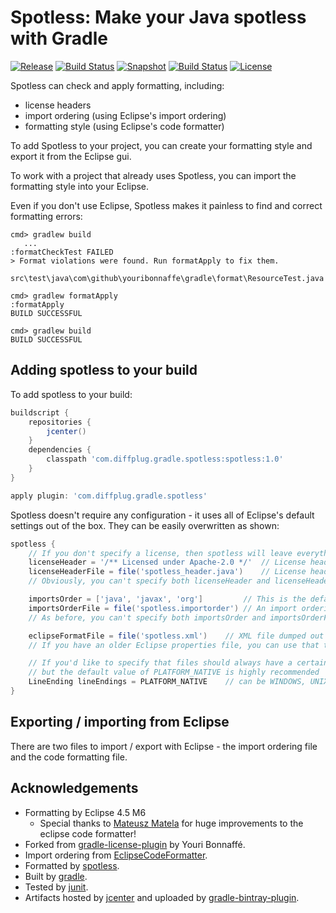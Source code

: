 # Spotless: Make your Java spotless with Gradle

[![Release](http://img.shields.io/badge/master-1.0-lightgrey.svg)](https://github.com/diffplug/spotless/releases/latest)
[![Build Status](https://travis-ci.org/diffplug/durian.svg?branch=master)](https://travis-ci.org/diffplug/spotless)
[![Snapshot](http://img.shields.io/badge/develop-1.1--SNAPSHOT-lightgrey.svg)](https://github.com/diffplug/spotless/tree/develop)
[![Build Status](https://travis-ci.org/diffplug/durian.svg?branch=develop)](https://travis-ci.org/diffplug/spotless)
[![License](https://img.shields.io/badge/license-Apache-blue.svg)](https://tldrlegal.com/license/apache-license-2.0-(apache-2.0))

Spotless can check and apply formatting, including:
* license headers
* import ordering (using Eclipse's import ordering)
* formatting style (using Eclipse's code formatter)

To add Spotless to your project, you can create your formatting style and export it from the Eclipse gui.

To work with a project that already uses Spotless, you can import the formatting style into your Eclipse.

Even if you don't use Eclipse, Spotless makes it painless to find and correct formatting errors:

```
cmd> gradlew build
   ...
:formatCheckTest FAILED
> Format violations were found. Run formatApply to fix them.
    src\test\java\com\github\youribonnaffe\gradle\format\ResourceTest.java

cmd> gradlew formatApply
:formatApply
BUILD SUCCESSFUL

cmd> gradlew build
BUILD SUCCESSFUL
```

## Adding spotless to your build

To add spotless to your build:

```groovy
buildscript {
	repositories {
		jcenter()
	}
	dependencies {
		classpath 'com.diffplug.gradle.spotless:spotless:1.0'
	}
}

apply plugin: 'com.diffplug.gradle.spotless'
```

Spotless doesn't require any configuration - it uses all of Eclipse's default settings out of the box.  They can be easily overwritten as shown:

```groovy
spotless {
	// If you don't specify a license, then spotless will leave everything above the package statement alone
	licenseHeader = '/** Licensed under Apache-2.0 */'	// License header
	licenseHeaderFile = file('spotless_header.java')	// License header file
	// Obviously, you can't specify both licenseHeader and licenseHeaderFile at the same time

	importsOrder = ['java', 'javax', 'org']			// This is the default order, but you can change it if you'd like
	importsOrderFile = file('spotless.importorder')	// An import ordering file, exported from Eclipse
	// As before, you can't specify both importsOrder and importsOrderFile at the same time

	eclipseFormatFile = file('spotless.xml')	// XML file dumped out by the Eclipse formatter
	// If you have an older Eclipse properties file, you can use that too.

	// If you'd like to specify that files should always have a certain line ending, you can,
	// but the default value of PLATFORM_NATIVE is highly recommended
	LineEnding lineEndings = PLATFORM_NATIVE 	// can be WINDOWS, UNIX, or PLATFORM_NATIVE
}
```

## Exporting / importing from Eclipse

There are two files to import / export with Eclipse - the import ordering file and the code formatting file.

## Acknowledgements

* Formatting by Eclipse 4.5 M6
    + Special thanks to [Mateusz Matela](https://waynebeaton.wordpress.com/2015/03/15/great-fixes-for-mars-winners-part-i/) for huge improvements to the eclipse code formatter!
* Forked from [gradle-license-plugin](https://github.com/youribonnaffe/gradle-format-plugin) by Youri Bonnaffé.
* Import ordering from [EclipseCodeFormatter](https://github.com/krasa/EclipseCodeFormatter).
* Formatted by [spotless](https://github.com/diffplug/spotless).
* Built by [gradle](http://gradle.org/).
* Tested by [junit](http://junit.org/).
* Artifacts hosted by [jcenter](https://bintray.com/bintray/jcenter) and uploaded by [gradle-bintray-plugin](https://github.com/bintray/gradle-bintray-plugin).
